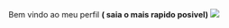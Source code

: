 Bem vindo ao meu perfil **( saia o mais rapido posivel)**
![](https://media.tenor.com/OUVjzQFly5cAAAAd/jujutsu-kaisen-good-boy.gif
)
